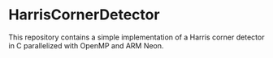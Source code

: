 # HarrisCornerDetector
This repository contains a simple implementation of a Harris corner detector in C parallelized with OpenMP and ARM Neon.
